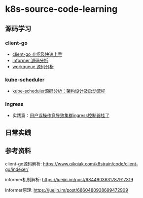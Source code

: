 # k8s-source-code-learning

## 源码学习

### client-go
- [client-go 介绍及快速上手](https://github.com/wenhuwang/k8s-source-code-learning/tree/master/blog/client-go/client.md)
- [informer 源码分析](https://github.com/wenhuwang/k8s-source-code-learning/tree/master/blog/client-go/Informer.md)
- [workqueue 源码分析](https://github.com/wenhuwang/k8s-source-code-learning/tree/master/blog/client-go/WorkQueue.md)

### kube-scheduler
- [kube-scheduler源码分析：架构设计及启动流程](https://github.com/wenhuwang/k8s-source-code-learning/tree/master/blog/kube-scheduler/Kube-scheduler架构及启动顺序.md)

### Ingress
- 实践篇：[用户误操作竟导致集群ingress控制器挂了](https://github.com/wenhuwang/k8s-source-code-learning/tree/master/blog/ingress/Kubernetes故障篇：用户的误操作竟导致集群ingress控制器挂了.md)


## 日常实践


## 参考资料

client-go源码解析: https://www.qikqiak.com/k8strain/code/client-go/indexer/

informer机制解析: https://juejin.im/post/6844903631787917319

Informer原理: https://juejin.im/post/6860480938699472909


